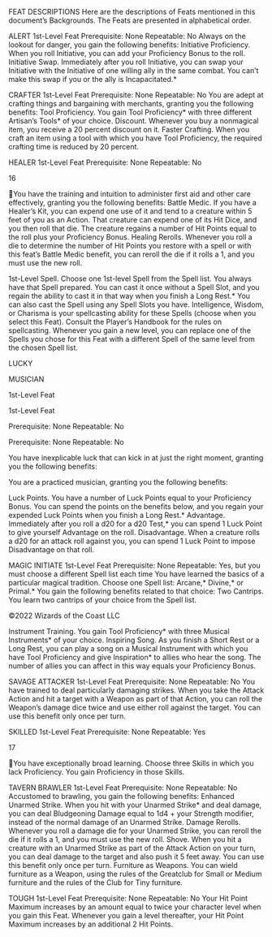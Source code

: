
FEAT DESCRIPTIONS
Here are the descriptions of Feats mentioned in
this document’s Backgrounds. The Feats are
presented in alphabetical order.

ALERT
1st-Level Feat
Prerequisite: None
Repeatable: No
Always on the lookout for danger, you gain the
following benefits:
Initiative Proficiency. When you roll Initiative,
you can add your Proficiency Bonus to the
roll.
Initiative Swap. Immediately after you roll
Initiative, you can swap your Initiative with
the Initiative of one willing ally in the same
combat. You can’t make this swap if you or the
ally is Incapacitated.*

CRAFTER
1st-Level Feat
Prerequisite: None
Repeatable: No
You are adept at crafting things and bargaining
with merchants, granting you the following
benefits:
Tool Proficiency. You gain Tool Proficiency*
with three different Artisan’s Tools* of your
choice.
Discount. Whenever you buy a nonmagical
item, you receive a 20 percent discount on it.
Faster Crafting. When you craft an item using a
tool with which you have Tool Proficiency, the
required crafting time is reduced by 20
percent.

HEALER
1st-Level Feat
Prerequisite: None
Repeatable: No

16

You have the training and intuition to
administer first aid and other care effectively,
granting you the following benefits:
Battle Medic. If you have a Healer’s Kit, you can
expend one use of it and tend to a creature
within 5 feet of you as an Action. That
creature can expend one of its Hit Dice, and
you then roll that die. The creature regains a
number of Hit Points equal to the roll plus
your Proficiency Bonus.
Healing Rerolls. Whenever you roll a die to
determine the number of Hit Points you
restore with a spell or with this feat’s Battle
Medic benefit, you can reroll the die if it rolls
a 1, and you must use the new roll.

1st-Level Spell. Choose one 1st-level Spell from
the Spell list. You always have that Spell
prepared. You can cast it once without a Spell
Slot, and you regain the ability to cast it in
that way when you finish a Long Rest.* You
can also cast the Spell using any Spell Slots
you have.
Intelligence, Wisdom, or Charisma is your
spellcasting ability for these Spells (choose
when you select this Feat). Consult the Player’s
Handbook for the rules on spellcasting.
Whenever you gain a new level, you can
replace one of the Spells you chose for this Feat
with a different Spell of the same level from the
chosen Spell list.

LUCKY

MUSICIAN

1st-Level Feat

1st-Level Feat

Prerequisite: None
Repeatable: No

Prerequisite: None
Repeatable: No

You have inexplicable luck that can kick in at
just the right moment, granting you the
following benefits:

You are a practiced musician, granting you the
following benefits:

Luck Points. You have a number of Luck Points
equal to your Proficiency Bonus. You can
spend the points on the benefits below, and
you regain your expended Luck Points when
you finish a Long Rest.*
Advantage. Immediately after you roll a d20 for
a d20 Test,* you can spend 1 Luck Point to
give yourself Advantage on the roll.
Disadvantage. When a creature rolls a d20 for
an attack roll against you, you can spend 1
Luck Point to impose Disadvantage on that
roll.

MAGIC INITIATE
1st-Level Feat
Prerequisite: None
Repeatable: Yes, but you must choose a
different Spell list each time
You have learned the basics of a particular
magical tradition. Choose one Spell list: Arcane,*
Divine,* or Primal.* You gain the following
benefits related to that choice:
Two Cantrips. You learn two cantrips of your
choice from the Spell list.

©2022 Wizards of the Coast LLC

Instrument Training. You gain Tool
Proficiency* with three Musical Instruments*
of your choice.
Inspiring Song. As you finish a Short Rest or a
Long Rest, you can play a song on a Musical
Instrument with which you have Tool
Proficiency and give Inspiration* to allies who
hear the song. The number of allies you can
affect in this way equals your Proficiency
Bonus.

SAVAGE ATTACKER
1st-Level Feat
Prerequisite: None
Repeatable: No
You have trained to deal particularly damaging
strikes. When you take the Attack Action and hit
a target with a Weapon as part of that Action,
you can roll the Weapon’s damage dice twice
and use either roll against the target. You can
use this benefit only once per turn.

SKILLED
1st-Level Feat
Prerequisite: None
Repeatable: Yes

17

You have exceptionally broad learning. Choose
three Skills in which you lack Proficiency. You
gain Proficiency in those Skills.

TAVERN BRAWLER
1st-Level Feat
Prerequisite: None
Repeatable: No
Accustomed to brawling, you gain the following
benefits:
Enhanced Unarmed Strike. When you hit with
your Unarmed Strike* and deal damage, you
can deal Bludgeoning Damage equal to 1d4 +
your Strength modifier, instead of the normal
damage of an Unarmed Strike.
Damage Rerolls. Whenever you roll a damage
die for your Unarmed Strike, you can reroll
the die if it rolls a 1, and you must use the new
roll.
Shove. When you hit a creature with an
Unarmed Strike as part of the Attack Action
on your turn, you can deal damage to the
target and also push it 5 feet away. You can
use this benefit only once per turn.
Furniture as Weapons. You can wield
furniture as a Weapon, using the rules of the
Greatclub for Small or Medium furniture and
the rules of the Club for Tiny furniture.

TOUGH
1st-Level Feat
Prerequisite: None
Repeatable: No
Your Hit Point Maximum increases by an
amount equal to twice your character level
when you gain this Feat. Whenever you gain a
level thereafter, your Hit Point Maximum
increases by an additional 2 Hit Points.
